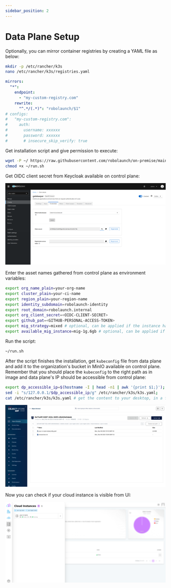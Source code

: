 ```yaml
---
sidebar_position: 2
---
```


# Data Plane Setup

Optionally, you can mirror container registries by creating a YAML file as below:

```bash
mkdir -p /etc/rancher/k3s
nano /etc/rancher/k3s/registries.yaml
```

```yaml
mirrors:
  "*":
    endpoint:
      - "my-custom-registry.com"
    rewrite:
      "^.*/(.*)": "robolaunch/$1"
# configs:
#   "my-custom-registry.com":
#     auth:
#       username: xxxxxx
#       password: xxxxxx
#       # insecure_skip_verify: true
```

Get installation script and give permission to execute:

```bash
wget -P ~/ https://raw.githubusercontent.com/robolaunch/on-premise/main/infrastructure/dev/data-plane/run.sh
chmod +x ~/run.sh
```

Get OIDC client secret from Keycloak available on control plane:

![Get client secret](https://github.com/robolaunch/trademark/blob/main/repository-media/docs/setup/img/get-client-secret.png?raw=true)

Enter the asset names gathered from control plane as environment variables:

```bash
export org_name_plain=your-org-name
export cluster_plain=your-ci-name
export region_plain=your-region-name
export identity_subdomain=robolaunch-identity
export root_domain=robolaunch.internal
export org_client_secret=<OIDC-CLIENT-SECRET>
export github_pat=<GITHUB-PERSONAL-ACCESS-TOKEN>
export mig_strategy=mixed # optional, can be applied if the instance has datacenter GPUs
export available_mig_instance=mig-1g.6gb # optional, can be applied if the instance has datacenter GPUs
```

Run the script:

```bash
~/run.sh
```

After the script finishes the installation, get `kubeconfig` file from data plane and add it to the organization's bucket in MinIO available on control plane. Remember that you should place the `kubeconfig` to the right path as in image and data plane's IP should be accessible from control plane:

```bash
export dp_accessible_ip=$(hostname -I | head -n1 | awk '{print $1;}');
sed -i "s/127.0.0.1/$dp_accessible_ip/g" /etc/rancher/k3s/k3s.yaml;
cat /etc/rancher/k3s/k3s.yaml # get the content to your desktop, in a file named "your-ci-name-kubeconfig.yaml"
```

![MinIO kubeconfig](https://github.com/robolaunch/trademark/blob/main/repository-media/docs/setup/img/minio-kubeconfig.png?raw=true)

Now you can check if your cloud instance is visible from UI:

![UI cloud instance](https://github.com/robolaunch/trademark/blob/main/repository-media/docs/setup/img/ui-cloud-instance.png?raw=true)